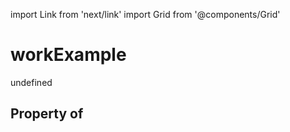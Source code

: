 import Link from 'next/link'
import Grid from '@components/Grid'

# workExample

undefined

## Property of



